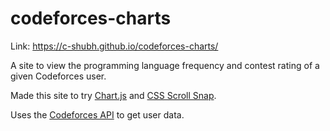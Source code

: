 # codeforces-charts
Link: https://c-shubh.github.io/codeforces-charts/

A site to view the programming language frequency and contest rating of a given Codeforces user.

Made this site to try [Chart.js](https://www.chartjs.org/) and [CSS Scroll Snap](https://developer.mozilla.org/en-US/docs/Web/CSS/CSS_Scroll_Snap).

Uses the [Codeforces API](https://codeforces.com/apiHelp) to get user data.